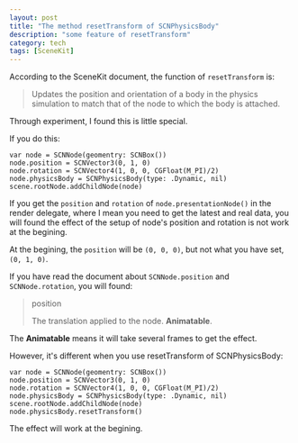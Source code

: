 ```yaml
---
layout: post
title: "The method resetTransform of SCNPhysicsBody"
description: "some feature of resetTransform"
category: tech
tags: [SceneKit]
---
```

<!-- {% include JB/setup %} -->

According to the SceneKit document, the function of `resetTransform` is: 

> Updates the position and orientation of a body in the physics simulation to match that of the node to which the body is attached.

Through experiment, I found this is little special.

If you do this: 

	var node = SCNNode(geomentry: SCNBox())
	node.position = SCNVector3(0, 1, 0)
	node.rotation = SCNVector4(1, 0, 0, CGFloat(M_PI)/2)
	node.physicsBody = SCNPhysicsBody(type: .Dynamic, nil)
	scene.rootNode.addChildNode(node)

If you get the `position` and `rotation` of `node.presentationNode()` in the render delegate, where I mean you need to get the latest and real data, you will found the effect of the setup of node's position and rotation is not work at the begining.

At the begining, the `position` will be `(0, 0, 0)`, but not what you have set, `(0, 1, 0)`.

If you have read the document about `SCNNode.position` and `SCNNode.rotation`, you will found:

> position
> 
> The translation applied to the node. __Animatable__.

The __Animatable__ means it will take several frames to get the effect.

However, it's different when you use resetTransform of SCNPhysicsBody:

	var node = SCNNode(geomentry: SCNBox())
	node.position = SCNVector3(0, 1, 0)
	node.rotation = SCNVector4(1, 0, 0, CGFloat(M_PI)/2)
	node.physicsBody = SCNPhysicsBody(type: .Dynamic, nil)
	scene.rootNode.addChildNode(node)
	node.physicsBody.resetTransform()

The effect will work at the begining.
